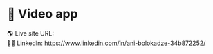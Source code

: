 # 🎉 Video app

🌎 Live site URL: <br>
👩‍💻 LinkedIn: https://www.linkedin.com/in/ani-bolokadze-34b872252/
